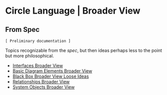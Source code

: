 Circle Language | Broader View
==============================

From Spec
---------

`[ Preliminary documentation ]`

Topics recognizable from the *spec*, but then ideas perhaps less to the point but more philosophical.

- [Interfaces Broader View](interfaces-broader-view)
- [Basic Diagram Elements Broader View](basic-diagram-elements-broader-view.md)
- [Black Box Broader View Loose Ideas](black-box-broader-view-loose-ideas.md)
- [Relationships Broader View](relationships-broader-view.md)
- [System Objects Broader View](system-objects-broader-view.md)